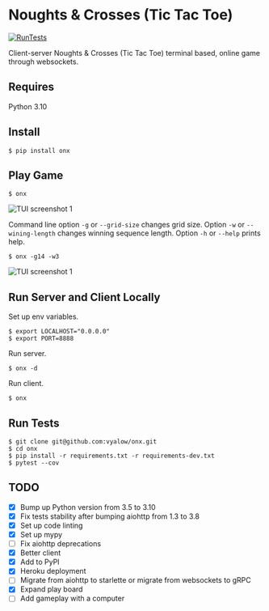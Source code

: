 # Noughts & Crosses (Tic Tac Toe)

[![RunTests](https://github.com/vyalovvldmr/onx/actions/workflows/run_tests.yml/badge.svg)](https://github.com/vyalovvldmr/onx/actions/workflows/run_tests.yml)

Client-server Noughts & Crosses (Tic Tac Toe) terminal based, online game through websockets.

## Requires

Python 3.10

## Install

```
$ pip install onx
```

## Play Game

```
$ onx
```

![TUI screenshot 1](https://github.com/vyalovvldmr/onx/blob/master/static/screen1.png?raw=true)

Command line option `-g` or `--grid-size` changes grid size.
Option `-w` or `--wining-length` changes winning sequence length.
Option `-h` or `--help` prints help.

```
$ onx -g14 -w3
```

![TUI screenshot 1](https://github.com/vyalovvldmr/onx/blob/master/static/screen2.png?raw=true)

## Run Server and Client Locally

Set up env variables.

```
$ export LOCALHOST="0.0.0.0"
$ export PORT=8888
```

Run server.

```
$ onx -d
```

Run client.

```
$ onx
```

## Run Tests

```
$ git clone git@github.com:vyalow/onx.git
$ cd onx
$ pip install -r requirements.txt -r requirements-dev.txt
$ pytest --cov
```

## TODO

- [x] Bump up Python version from 3.5 to 3.10
- [x] Fix tests stability after bumping aiohttp from 1.3 to 3.8
- [x] Set up code linting
- [x] Set up mypy
- [ ] Fix aiohttp deprecations
- [x] Better client
- [x] Add to PyPI
- [x] Heroku deployment
- [ ] Migrate from aiohttp to starlette or migrate from websockets to gRPC
- [x] Expand play board
- [ ] Add gameplay with a computer
